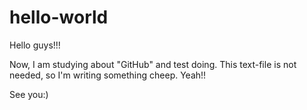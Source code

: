 # hello-world
 Hello guys!!!
 
 Now, I am studying about "GitHub" and test doing.
 This text-file is not needed, so I'm writing something cheep.
 Yeah!!
 
 See you:)
